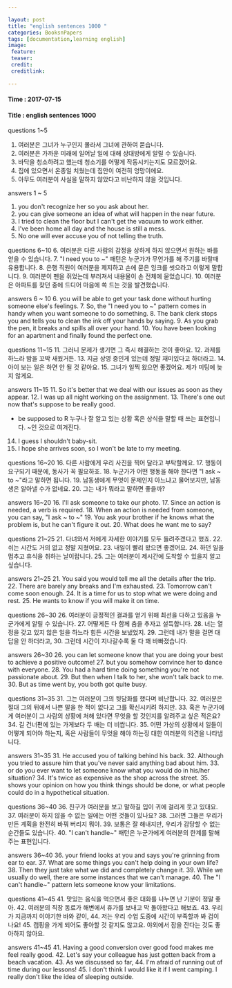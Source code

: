 ```yaml
---

layout: post
title: "english sentences 1000 "
categories: BooksnPapers
tags: [documentation,learning english]
image:
 feature:
 teaser:
 credit:
 creditlink:

---
```


#### Time : 2017-07-15
#### Title : english sentences 1000
questions 1~5
1. 여러분은 그녀가 누구인지 몰라서 그녀에 관하여 묻습니다.
2. 여러분은 가까운 미래에 일어날 일에 대해 상대방에게 알릴 수 있습니다.
3. 바닥을 청소하려고 했는데 청소기를 어떻게 작동시키는지도 모르겠어요.
4. 집에 있으면서 온종일 치웠는데 집안이 여전히 엉망이에요.
5. 아무도 여러분이 사실을 말하지 않았다고 비난하지 않을 것입니다.

answers 1 ~ 5
1. you don't recognize her so you ask about her.
2. you can give someone an idea of what will happen in the near future.
3. I tried to clean the floor but I can't get the vacuum to work either.
4. I've been home all day and the house is still a mess.
5. No one will ever accuse you of not telling the truth.

questions 6~10
6. 여러분은 다른 사람의 감정을 상하게 하지 않으면서 원하는 바를 얻을 수 있습니다.
7. "I need you to ~" 패턴은 누군가가 무언가를 해 주기를 바랄때 유용합니다.
8. 은행 직원이 여러분을 제지하고 손에 묻은 잉크를 씻으라고 이렇게 말합니다.
9. 여러분이 펜을 쥐었는데 부러져서 내용물이 손 전체에 묻었습니다.
10. 여러분은 아파트를 찾던 중에 드디어 마음에 쏙 드는 것을 발견했습니다.

answers 6 ~ 10
6. you will be able to get your task done without hurting someone else's feelings.
7. So, the "I need you to ~" pattern comes in handy when you want someone to do something.
8. The bank clerk stops you and tells you to clean the ink off your hands by saying.
9. As you grab the pen, it breaks and spills all over your hand.
10. You have been looking for an apartment and finally found the perfect one.

questions 11~15
11. 그러니 문제가 생기면 그 즉시 해결하는 것이 좋아요.
12. 과제를 하느라 밤을 꼬박 새웠거든.
13. 지금 상영 중인게 있는데 정말 재미있다고 하더라고.
14. 아이 보는 일은 하면 안 될 것 같아요.
15. 그녀가 일찍 왔으면 좋겠어요. 제가 미팅에 늦지 않게요.

answers 11~15
11. So it's better that we deal with our issues as soon as they appear.
12. I was up all night working on the assignment.
13. There's one out now that's suppose to be really good.
- be supposed to R 누구나 잘 알고 있는 상황 혹은 상식을 말할 때 쓰는 표현입니다. ~인 것으로 여겨진다.
14. I guess I shouldn't baby-sit.
15. I hope she arrives soon, so I won't be late to my meeting.

questions 16~20
16. 다른 사람에게 우리 사진을 찍어 달라고 부탁할께요.
17. 행동이 요구되기 때문에, 동사가 꼭 필요하죠.
18. 누군가가 어떤 행동을 해야 한다면 "I ask ~ to ~"라고 말하면 됩니다.
19. 남동생에게 무엇이 문제인지 아느냐고 물어보지만, 남동생은 알아낼 수가 없네요.
20. 그는 내가 뭐라고 말하면 좋을까?


answers 16~20
16. I'll ask someone to take our photo.
17. Since an action is needed, a verb is required.
18. When an action is needed from someone, you can say, "I ask ~ to ~"
19. You ask your brother if he knows what the problem is, but he can't figure it out.
20. What does he want me to say?

questions 21~25
21. 다녀와서 저에게 자세한 이야기를 모두 들려주겠다고 했죠.
22. 쉬는 시간도 거의 없고 정말 지쳤어요.
23. 내일이 빨리 왔으면 좋겠어요.
24. 하던 일을 멈추고 휴식을 취하는 날이랍니다.
25. 그는 여러분이 제시간에 도착할 수 있을지 알고 싶습니다.

answers 21~25
21. You said you would tell me all the details after the trip.
22. There are barely any breaks and I'm exhausted.
23. Tomorrow can't come soon enough.
24. It is a time for us to stop what we were doing and rest.
25. He wants to know if you will make it on time.

questions 26~30
26. 여러분이 긍정적인 결과를 얻기 위해 최선을 다하고 있음을 누군가에게 알릴 수 있습니다.
27. 어떻게든 다 함께 춤을 추자고 설득합니다.
28. 너는 열정을 갖고 있지 않은 일을 하느라 힘든 시간을 보냈었지.
29. 그런데 내가 말을 걸면 대답을 안 하더라고,
30. 그런데 시간이 지나갈수록 둘 다 꽤 바빠졌습니다.

answers 26~30
26. you can let someone know that you are doing your best to achieve a positive outcome!
27. but you somehow convince her to dance with everyone.
28. You had a hard time doing something you're not passionate about.
29. But then when I talk to her, she won't talk back to me.
30. But as time went by, you both got quite busy.

questions 31~35
31. 그는 여러분이 그의 뒷담화를 했다며 비난합니다.
32. 여러분은 절대 그의 뒤에서 나쁜 말을 한 적이 없다고 그를 확신시키려 하지만.
33. 혹은 누군가에게 여러분이 그 사람의 상황에 처해 있다면 무엇을 할 것인지를 알려주고 싶은 적은요?
34. 길 건너편에 있는 가게보다 두 배는 더 비쌉니다.
35. 어떤 가상의 상황에서 일들이 어떻게 되어야 하는지, 혹은 사람들이 무엇을 해야 하는징 대한 여러분의 의견을 나타냅니다.

answers 31~35
31. He accused you of talking behind his back.
32. Although you tried to assure him that you've never said anything bad about him.
33. or do you ever want to let someone know what you would do in his/her situation?
34. It's twice as expensive as the shop across the street.
35. shows your opinion on how you think things should be done, or what people could do in a hypothetical situation.

questions 36~40
36. 친구가 여러분을 보고 말하길 입이 귀에 걸리게 웃고 있대요.
37. 여러분이 하지 않을 수 없는 일에는 어떤 것들이 있나요?
38. 그러면 그들은 우리가 만든 계획을 완전히 바꿔 버리지 뭐야.
39. 보통은 잘 해내지만, 우리가 감당할 수 없는 순간들도 있습니다.
40. "I can't handle~" 패턴은 누군가에게 여러분의 한계를 말해 주는 표현입니다.

answers 36~40
36. your friend looks at you and says you're grinning from ear to ear.
37. What are some things you can't help doing in your own life?
38. Then they just take what we did and completely change it.
39. While we usually do well, there are some instances that we can't manage.
40. The "I can't handle~" pattern lets someone know your limitations.

questions 41~45
41. 맛있는 음식을 먹으면서 좋은 대화를 나누면 난 기분이 정말 좋아.
42. 여러분의 직장 동료가 해변에서 휴가를 보내고 막 돌아왔다고 해보죠.
43. 우리가 지금까지 이야기한 바와 같이,
44. 저는 우리 수업 도중에 시간이 부족할까 봐 겁이 나요!
45. 캠핑을 가게 되어도 좋아할 것 같지도 않고요. 야외에서 잠을 잔다는 것도 좋아하지 않아요.

answers 41~45
41. Having a good conversion over good food makes me feel really good.
42. Let's say your colleague has just gotten back from a beach vacation.
43. As we discussed so far,
44. I'm afraid of running out of time during our lessons!
45. I don't think I would like it if I went camping. I really don't like the idea of sleeping outside.
